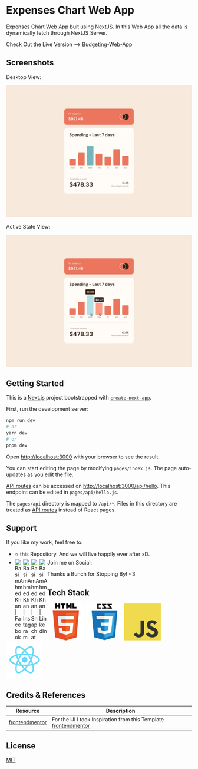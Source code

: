 # Expenses Chart Web App

Expenses Chart Web App buit using NextJS. In this Web App all the data is dynamically fetch through NextJS Server.

Check Out the Live Version  &#10230;  [Budgeting-Web-App](https://expenses-chart-a6btp6bi0-basimahmedkhan.vercel.app/)

## Screenshots

Desktop View:

![App Screenshot](https://github.com/BasimAhmedKhan/Frontend-Mentors-Projects/blob/main/expenses-chart-component-main/design/desktop-design.jpg)

Active State View:

![Active State View](https://github.com/BasimAhmedKhan/Frontend-Mentors-Projects/blob/main/expenses-chart-component-main/design/active-states.jpg)

## Getting Started

This is a [Next.js](https://nextjs.org/) project bootstrapped with [`create-next-app`](https://github.com/vercel/next.js/tree/canary/packages/create-next-app).

First, run the development server:

```bash
npm run dev
# or
yarn dev
# or
pnpm dev
```

Open [http://localhost:3000](http://localhost:3000) with your browser to see the result.

You can start editing the page by modifying `pages/index.js`. The page auto-updates as you edit the file.

[API routes](https://nextjs.org/docs/api-routes/introduction) can be accessed on [http://localhost:3000/api/hello](http://localhost:3000/api/hello). This endpoint can be edited in `pages/api/hello.js`.

The `pages/api` directory is mapped to `/api/*`. Files in this directory are treated as [API routes](https://nextjs.org/docs/api-routes/introduction) instead of React pages.

## Support

If you like my work, feel free to:
 - ⭐ this Repository. And we will live happily ever after xD.
  - Join me on Social: [<img align="left"       alt="BasimAhmedKhan | Facebook" width="22px" src="https://img.icons8.com/color/48/000000/facebook-circled--v1.png" />][facebook] [<img align="left" alt="BasimAhmedKhan | Instagram" width="22px" src="https://img.icons8.com/fluency/48/000000/instagram-new.png" />][instagram] [<img align="left" alt="BasimAhmedKhan | Snapchat" width="22px" src="https://img.icons8.com/color/48/000000/snapchat-circled-logo--v1.png" />][snapchat] [<img align="left" alt="BasimAhmedKhan | LinkedIn" width="22px" src="https://img.icons8.com/external-tal-revivo-shadow-tal-revivo/48/000000/external-linkedin-in-logo-used-for-professional-networking-logo-shadow-tal-revivo.png" />][linkedin]

Thanks a Bunch for Stopping By! <3


[facebook]: https://www.facebook.com/profile.php?id=100009322472394
[instagram]: https://www.instagram.com/basim_khann
[snapchat]: https://github.com/BasimAhmedKhan/BasimAhmedKhan/blob/main/assets/WhatsApp%20Image%202022-01-09%20at%207.23.20%20PM.jpeg
[linkedin]: https://www.linkedin.com/in/basim-khan-604a76189/



## Tech Stack

<img src="https://raw.githubusercontent.com/github/explore/80688e429a7d4ef2fca1e82350fe8e3517d3494d/topics/html/html.png" data-canonical-src="[https://raw.githubusercontent.com/github/explore/80688e429a7d4ef2fca1e82350fe8e3517d3494d/topics/html/html.png]" width="100" />
<img src="https://raw.githubusercontent.com/github/explore/80688e429a7d4ef2fca1e82350fe8e3517d3494d/topics/css/css.png" data-canonical-src="[https://raw.githubusercontent.com/github/explore/80688e429a7d4ef2fca1e82350fe8e3517d3494d/topics/css/css.png]" width="100" /> 
<img src="https://raw.githubusercontent.com/github/explore/80688e429a7d4ef2fca1e82350fe8e3517d3494d/topics/javascript/javascript.png" data-canonical-src="[https://raw.githubusercontent.com/github/explore/80688e429a7d4ef2fca1e82350fe8e3517d3494d/topics/javascript/javascript.png]" width="100" />
<img src="https://raw.githubusercontent.com/github/explore/80688e429a7d4ef2fca1e82350fe8e3517d3494d/topics/react/react.png" data-canonical-src="[https://raw.githubusercontent.com/github/explore/80688e429a7d4ef2fca1e82350fe8e3517d3494d/topics/react/react.png]" width="100" />



## Credits & References

| Resource                                                               | Description                                                                                                           |
| ---------------------------------------------------------------------- | --------------------------------------------------------------------------------------------------------------------- |
| [frontendmentor][frontendmentor]                                                     | For the UI I took Inspiration from this Template  [frontendmentor] |

[frontendmentor]: https://www.frontendmentor.io/challenges/expenses-chart-component-e7yJBUdjwt



## License

[MIT](https://github.com/BasimAhmedKhan/Budgeting-Web-App/blob/main/LICENSE)

